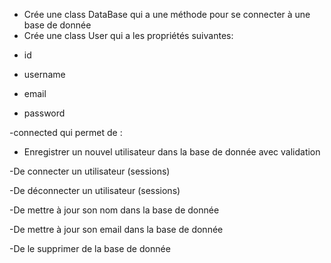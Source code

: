 
* Crée une class DataBase qui a une méthode pour se connecter à une base de donnée
* Crée une class User qui a les propriétés suivantes:

 - id

- username

- email

- password

-connected qui permet de :

- Enregistrer un nouvel utilisateur dans la base de donnée avec validation

-De connecter un utilisateur (sessions)

-De déconnecter un utilisateur (sessions)

-De mettre à jour son nom dans la base de donnée

-De mettre à jour son email dans la base de donnée

-De le supprimer de la base de donnée
